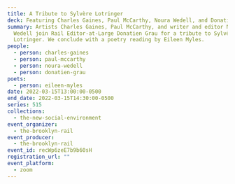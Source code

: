 ```yaml
---
title: A Tribute to Sylvère Lotringer
deck: Featuring Charles Gaines, Paul McCarthy, Noura Wedell, and ​​Donatien Grau
summary: Artists Charles Gaines, Paul McCarthy, and writer and editor Noura
  Wedell join Rail Editor-at-Large ​​Donatien Grau for a tribute to Sylvère
  Lotringer. We conclude with a poetry reading by Eileen Myles.
people:
  - person: charles-gaines
  - person: paul-mccarthy
  - person: noura-wedell
  - person: donatien-grau
poets:
  - person: eileen-myles
date: 2022-03-15T13:00:00-0500
end_date: 2022-03-15T14:30:00-0500
series: 515
collections:
  - the-new-social-environment
event_organizer:
  - the-brooklyn-rail
event_producer:
  - the-brooklyn-rail
event_id: recWp6zeE7b9b60sH
registration_url: ""
event_platform:
  - zoom
---
```

